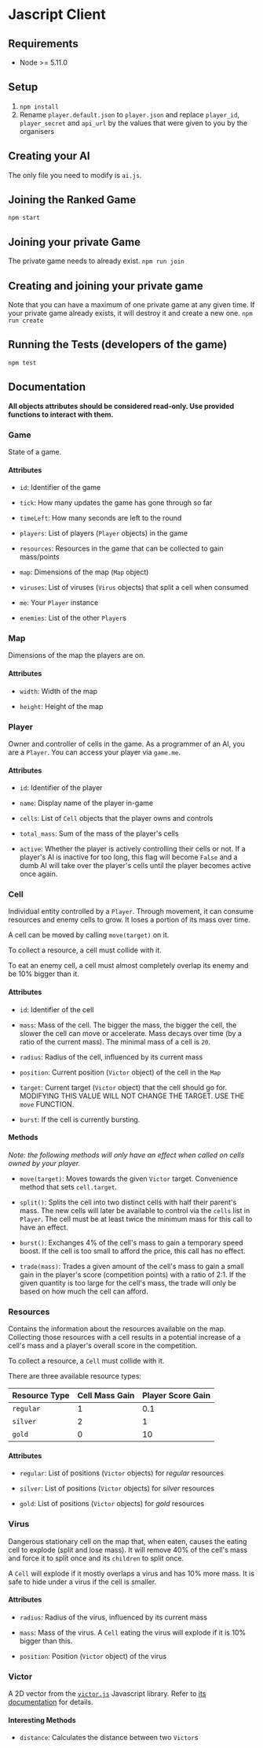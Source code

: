 # Jascript Client
## Requirements
- Node >= 5.11.0

## Setup
1. `npm install`
2. Rename `player.default.json` to `player.json` and replace
   `player_id`, `player_secret` and `api_url` by the values that were given to you by the
   organisers
   
## Creating your AI
The only file you need to modify is `ai.js`.

## Joining the Ranked Game
`npm start`

## Joining your private Game
The private game needs to already exist.
`npm run join`

## Creating and joining your private game
Note that you can have a maximum of one private game at any given time.
If your private game already exists, it will destroy it and create a new one.
`npm run create`

## Running the Tests (developers of the game)
`npm test`

## Documentation
**All objects attributes should be considered read-only. Use provided functions to interact with them.**

### Game
State of a game.

#### Attributes
- `id`: Identifier of the game

- `tick`: How many updates the game has gone through so far

- `timeLeft`: How many seconds are left to the round

- `players`: List of players (`Player` objects) in the game

- `resources`: Resources in the game that can be collected to gain mass/points

- `map`: Dimensions of the map (`Map` object)

- `viruses`: List of viruses (`Virus` objects) that split a cell when consumed

- `me`: Your `Player` instance

- `enemies`: List of the other `Player`s

### Map
Dimensions of the map the players are on.

#### Attributes
- `width`: Width of the map

- `height`: Height of the map

### Player
Owner and controller of cells in the game. As a programmer of an AI, you are a
`Player`.
You can access your player via `game.me`.

#### Attributes
- `id`: Identifier of the player

- `name`: Display name of the player in-game

- `cells`: List of `Cell` objects that the player owns and controls

- `total_mass`: Sum of the mass of the player's cells

- `active`: Whether the player is actively controlling their cells or not. If a
            player's AI is inactive for too long, this flag will become `False`
            and a dumb AI will take over the player's cells until the player
            becomes active once again.

### Cell
Individual entity controlled by a `Player`. Through movement, it can consume
resources and enemy cells to grow. It loses a portion of its mass over time.

A cell can be moved by calling `move(target)` on it.

To collect a resource, a cell must collide with it.

To eat an enemy cell, a cell must almost completely overlap its enemy and be
10% bigger than it.

#### Attributes
- `id`: Identifier of the cell

- `mass`: Mass of the cell.
          The bigger the mass, the bigger the cell, the slower the cell can move
          or accelerate.
          Mass decays over time (by a ratio of the current mass).
          The minimal mass of a cell is `20`.

- `radius`: Radius of the cell, influenced by its current mass

- `position`: Current position (`Victor` object) of the cell in the `Map`

- `target`: Current target (`Victor` object) that the cell should go for.
            MODIFYING THIS VALUE WILL NOT CHANGE THE TARGET. USE THE `move` FUNCTION.

- `burst`: If the cell is currently bursting.

#### Methods
*Note: the following methods will only have an effect when called on cells
       owned by your player.*

- `move(target)`: Moves towards the given `Victor` target.
                  Convenience method that sets `cell.target`.

- `split()`: Splits the cell into two distinct cells with half their parent's
             mass. The new cells will later be available to control via the
             `cells` list in `Player`.
             The cell must be at least twice the minimum mass for this call to
             have an effect.

- `burst()`: Exchanges 4% of the cell's mass to gain a temporary speed boost.
             If the cell is too small to afford the price, this call has no
             effect.

- `trade(mass)`: Trades a given amount of the cell's mass to gain a small gain
                 in the player's score (competition points) with a ratio of 
                 2:1.
                 If the given quantity is too large for the cell's mass, the
                 trade will only be based on how much the cell can afford.


### Resources
Contains the information about the resources available on the map. Collecting
those resources with a cell results in a potential increase of a cell's mass
and a player's overall score in the competition.

To collect a resource, a `Cell` must collide with it.

There are three available resource types:

| Resource Type | Cell Mass Gain | Player Score Gain |
| ------------- | -------------- | ----------------- |
| `regular`     | 1              | 0.1               |
| `silver`      | 2              | 1                 |
| `gold`        | 0              | 10                |

#### Attributes
- `regular`: List of positions (`Victor` objects) for *regular* resources

- `silver`: List of positions (`Victor` objects) for *silver* resources

- `gold`: List of positions (`Victor` objects) for *gold* resources

### Virus
Dangerous stationary cell on the map that, when eaten, causes the eating cell
to explode (split and lose mass). It will remove 40% of the cell's mass and force
it to split once and its `children` to split once.

A `Cell` will explode if it mostly overlaps a virus and has 10% more mass. It
is safe to hide under a virus if the cell is smaller.

#### Attributes
- `radius`: Radius of the virus, influenced by its current mass

- `mass`: Mass of the virus.
          A `Cell` eating the virus will explode if it is 10% bigger than this.

- `position`: Position (`Victor` object) of the virus

### Victor
A 2D vector from the [`victor.js`](http://victorjs.org/#documentation) Javascript
library. Refer to [its documentation](http://victorjs.org/#documentation) for
details.

#### Interesting Methods
- `distance`: Calculates the distance between two `Victor`s
